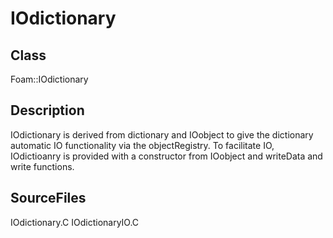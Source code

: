 # IOdictionary 
## Class
Foam::IOdictionary

## Description
IOdictionary is derived from dictionary and IOobject to give the dictionary
automatic IO functionality via the objectRegistry.  To facilitate IO,
IOdictioanry is provided with a constructor from IOobject and writeData and
write functions.

## SourceFiles
IOdictionary.C
IOdictionaryIO.C

